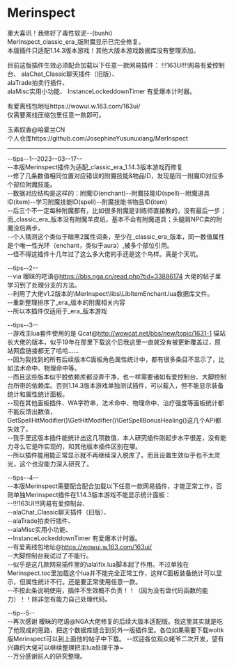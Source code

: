 # Merinspect
  重大喜讯！我修好了毒性软泥--(bushi)  
  MerInspect_classic_era_版附魔显示已完全修复。  
  本版插件只适配1.14.3版本游戏！其他大版本游戏数据库没有整理添加。 
  
  目前这版插件生效必须配合加载以下任意一款网易插件： 
  !!!163UI!!!网易有爱控制台、 
  alaChat_Classic聊天插件（旧版）、  
  alaTrade拍卖行插件、  
  alaMisc实用小功能、 
  InstanceLockeddownTimer 有爱爆本计时器。  
  
  有爱离线包地址https://wowui.w.163.com/163ui/   
  仅需要离线压缩包里任意一款即可。   
  
  玉素奴香@哈霍兰CN  
  个人仓库https://github.com/JosephineYusunuxiang/MerInspect  
  
  -------------------------------------------------------  
  
  --tips--1--2023--03--17--  
  --本版Merinspect插件为适配_classic_era_1.14.3版本游戏而修复  
  --修了几条数值相同位置对应错误的附魔技能&物品ID，发现是同一附魔ID对应多个部位附魔技能。  
  --数据对应结构是这样的：附魔ID(enchant)--附魔技能ID(spell)--附魔道具ID(item)--学习附魔技能ID(spell)--附魔技能书物品ID(item)   
  --后三个不一定每种附魔都有，比如很多附魔是训练师直接教的，没有最后一步；而_classic_era_版本没有附魔羊皮纸，基本不会有附魔道具；头腿肩NPC卖的附魔没后两步。  
  --个人猜测这个类似于暗黑2属性词条，至少在_classic_era_版本，同一数值属性是个唯一性光环（enchant，类似于aura）,被多个部位引用。  
  --怪不得这插件十几年过了这么多大佬的手还是这个鸟样。真是个天坑。  
  
    
  --tips--2--  
  --via 暧昧的呓语@https://bbs.nga.cn/read.php?tid=33886174 大佬的帖子里学习到了处理分支的方法。  
  --利用了大佬v1.2版本的\MerInspect\libs\LibItemEnchant.lua数据库文件。  
  --重新整理排序了_era_版本的附魔相关内容  
  --所以本插件仅适用于_era_版本游戏  
  
    
  --tips--3--  
  --游戏主lua套件使用的是 Qcat@http://wowcat.net/bbs/new/topic/1631-1 猫站长大佬的版本，似乎19年在那里下载这个后我这里一直就没有被更新覆盖过，原站网盘链接都无了哈哈……  
  --因为我找到的所有后续版本C面板角色属性统计中，都有很多条目不显示了，比如法术命中、物理命中等。  
  --而且这些版本似乎脱依赖库都没弄干净，也一样需要诸如有爱控制台、大脚控制台所带的依赖库。否则1.14.3版本游戏单独测试插件，可以载入，但不能显示装备统计和属性统计面板。  
  --现在其他面板插件、WA字符串，法术命中、物理命中、治疗强度等面板统计都不能反馈出数值，GetSpellHitModifier()\GetHitModifier()\GetSpellBonusHealing()这几个API都失效了。  
  --我手里这版本插件能统计出这几项数值，本人研究插件刚起步水平很差，没有能力寻么它是咋实现的，和其他版本插件区别在哪。  
  --所以插件能用能正常显示就不再继续深入脱库了。而且设置生效似乎也不太灵光，这个也没能力深入研究了。  
  
    
  --tips--4--  
  --本版Merinspect需要配合配合加载以下任意一款网易插件，才能正常工作，否则单独Merinspect插件在1.14.3版本游戏不能显示统计面板：  
  --!!!163UI!!!网易有爱控制台、  
  --alaChat_Classic聊天插件（旧版）、  
  --alaTrade拍卖行插件、  
  --alaMisc实用小功能、  
  --InstanceLockeddownTimer 有爱爆本计时器。  
  --有爱离线包地址@https://wowui.w.163.com/163ui/   
  --大脚控制台我试过了不能行。  
  --似乎是这几款网易插件里的\ala\fix.lua脚本起了作用。不过单独在Merinspect.toc里加载这个lua并不能完全正常工作，这样C面板装备统计可以显示，但属性统计不行。还是要正常使用任意一款。  
  --不按此条说明使用，插件不生效概不负责！！（因为没有盘代码函数的能力）！！除非您有能力自己处理代码。  
  
    
  --tip--5--  
  --再次感谢 暧昧的呓语@NGA大佬修复的后续大版本适配版。我这里其实就是吃了他现成的思路，把这个数据库缝合到另外一版插件里。各位如果需要下载woltk版Merinspect可以到上面他的帖子中下载。   --欢迎各位观众姥爷二次开发，望有兴趣的大佬可以继续整理把主lua处理干净~  
  --万分感谢前人的研究整理。  
